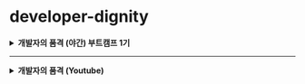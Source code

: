 # developer-dignity

<details>
  <summary><strong>개발자의 품격 (야간) 부트캠프 1기</strong></summary>

### _OT_

> - [x] [22_01_04_Tue - OT](boot-camp/note/January/22_01_04_Tue.md)

### _HTML & CSS_

> - [x] [22_01_06_Thu - HTML 01](boot-camp/note/January/22_01_06_Thu.md)

> - [x] [22_01_11_Tue - HTML 02](boot-camp/note/January/22_01_11_Tue.md)

> - [x] [22_01_12_Wed - HTML 03 & CSS 01](boot-camp/note/January/22_01_12_Wed.md)

> - [x] [22_01_13_Thu - CSS 02](boot-camp/note/January/22_01_13_Thu.md)

### _JavaScript_

> - [x] [22_01_18_Tue - HTML&CSS 연습 + JS 01](boot-camp/note/January/22_01_18_Tue.md)

> - [x] [22_01_20_Thu - JS 02](boot-camp/note/January/22_01_20_Thu.md)

> - [x] [22_01_25_Tue - JS 03](boot-camp/note/January/22_01_25_Tue.md)

> - [x] [22_01_26_Wed - JS 04](boot-camp/note/January/22_01_26_Wed.md)

> - [x] [22_01_27_Thu - JS 05](boot-camp/note/January/22_01_27_Thu.md)

> - [x] [22_02_08_Tue - JS 06](boot-camp/note/February/22_02_08_Tue.md)

> - [x] [22_02_10_Thu - JS 07](boot-camp/note/February/22_02_10_Thu.md)

> - [x] [22_02_15_Tue - JS 08](boot-camp/note/February/22_02_15_Tue.md)

> - [x] [22_02_17_Thu - JS 09](boot-camp/note/February/22_02_17_Thu.md)

> - [x] [22_02_22_Tue - JS 10](boot-camp/note/February/22_02_22_Tue.md)

### _Bootstrap_

> - [x] [22_02_23_Wed - BootStrap 01](boot-camp/note/February/22_02_23_Wed.md)

> - [x] [22_02_24_Thu - BootStrap 02](boot-camp/note/February/22_02_24_Thu.md)

### _Vue.js_

> - [x] [22_03_01_Tue - Vue.js 01](boot-camp/note/March/22_03_01_Tue.md)

> - [x] [22_03_02_Wed - Vue.js 02](boot-camp/note/March/22_03_02_Wed.md)

> - [x] [22_03_03_Thu - Vue.js 03](boot-camp/note/March/22_03_03_Thu.md)

> - [x] [22_03_08_Tue - Vue.js 04](boot-camp/note/March/22_03_08_Tue.md)

> - [x] [22_03_10_Thu - Vue.js 05](boot-camp/note/March/22_03_10_Thu.md)

> - [x] [22_03_15_Tue - Vue.js 06](boot-camp/note/March/22_03_15_Tue.md)

> - [x] [22_03_16_Wed - Vue.js 07](boot-camp/note/March/22_03_16_Wed.md)

> - [x] [22_03_17_Thu - Vue.js 08](boot-camp/note/March/22_03_17_Thu.md)

> - [x] [22_03_22_Tue - Vue.js 09](boot-camp/note/March/22_03_22_Tue.md)

> - [x] [22_03_24_Thu - Vue.js 10](boot-camp/note/March/22_03_24_Thu.md)

### _Database_

> - [x] [22_03_29_Tue - Database 01](boot-camp/note/March/22_03_29_Tue.md)

> - [x] [22_03_31_Thu - Database 02](boot-camp/note/March/22_03_31_Thu.md)

### _Node.js_

> - [x] [22_04_05_Tue - Node.js 01](boot-camp/note/April/22_04_05_Tue.md)

> - [x] [22_04_07_Thu - Node.js 02](boot-camp/note/April/22_04_07_Thu.md)

> - [x] [22_04_12_Tue - Node.js 03](boot-camp/note/April/22_04_12_Tue.md)

> - [x] [22_04_13_Wed - Node.js 04](boot-camp/note/April/22_04_13_Wed.md)

> - [x] [22_04_19_Tue - Node.js 05](boot-camp/note/April/22_04_19_Tue.md)

### _Vue.js + Node.js_

> - [x] [22_04_21_Thu - Vue.js + Node.js 01](boot-camp/note/April/22_04_21_Thu.md)

> - [x] [22_04_26_Tue - Vue.js + Node.js 02](boot-camp/note/April/22_04_26_Tue.md)

> - [ ] [22_04_27_Wed - Vue.js + Node.js 03](boot-camp/note/April/22_04_27_Wed.md)

### _부트캠프 마무리_

> - [ ] [22_04_28_Thu - 부트캠프 마무리](boot-camp/note/April/22_04_28_Thu.md)

</details>

---

<details>
  <summary><strong>개발자의 품격 (Youtube)</strong></summary>

### _HTML_

> - [x] [HTML 01 - HTML 이란?](youtube/html/html01.md)

> - [x] [HTML 02 - 개발환경 구성 1. Node.js 설치](youtube/html/html02.md)

> - [x] [HTML 03 - 개발환경 구성 2. VS Code 설치](youtube/html/html03.md)

> - [x] [HTML 04 - 개발환경 구성 3. VS Code extension 설치](youtube/html/html04.md)

> - [x] [HTML 05 - HTML 기본 구조 및 실행](youtube/html/html05.md)

> - [x] [HTML 06 - HTML Code Snippet 생성](youtube/html/html06.md)

> - [x] [HTML 07 - Meta 태그](youtube/html/html07.md)

> - [x] [HTML 08 - Heading 태그](youtube/html/html08.md)

> - [x] [HTML 09 - Paragraph 태그](youtube/html/html09.md)

> - [x] [HTML 10 - 하이퍼링크 태그](youtube/html/html10.md)

> - [x] [HTML 11 - img 태그](youtube/html/html11.md)

> - [x] [HTML 12 - HTML Elements (요소)](youtube/html/html12.md)

> - [x] [HTML 13 - HTML Attribute (속성)](youtube/html/html13.md)

> - [x] [HTML 14 - HTML 스타일](youtube/html/html14.md)

> - [x] [HTML 15 - Text Formatting](youtube/html/html15.md)

> - [x] [HTML 16 - 참조, 인용 관련 요소](youtube/html/html16.md)

> - [x] [HTML 17 - 주석 처리](youtube/html/html17.md)

> - [x] [HTML 18 - 하이퍼링크 속성 사용](youtube/html/html18.md)

> - [x] [HTML 19 - 표 삽입 (table 태그)](youtube/html/html19.md)

> - [x] [HTML 20 - 목록 만들기](youtube/html/html20.md)

> - [x] [HTML 21 - Block 요소와 Inline 요소](youtube/html/html21.md)

> - [x] [HTML 22 - 폼 필드 Input Types](youtube/html/html22.md)

> - [x] [HTML 23 - Input Types 요소의 속성](youtube/html/html23.md)

> - [x] [HTML 24 - 그 외 HTML 폼 요소](youtube/html/html24.md)

> - [x] [HTML 25 - 시맨틱 요소](youtube/html/html25.md)

### _Node.js_

> - [x] [Node.js 01 - Node.js 설치 및 실행](youtube/node-js/node-js01.md)

> - [x] [Node.js 02 - Node.js 한시간 입문](youtube/node-js/node-js02.md)

> - [ ] [Node.js 03 - 로그(Log)관리 - winston](youtube/node-js/node-js03.md)

> - [x] [Node.js 04 - API 서버 만들기](youtube/node-js/node-js04.md)

> - [ ] [Node.js 05 - 스케줄러 구현](youtube/node-js/node-js05.md)

> - [x] [Node.js 06 - 이메일 보내기 기능 (nodemailer)](youtube/node-js/node-js06.md)

> - [ ] [Node.js 07 - 깃허브 API로 이슈 직접 생성](youtube/node-js/node-js07.md)

> - [ ] [Node.js 08 - 인프런 사이트 크롤링](youtube/node-js/node-js08.md)

### _Mini Project_

### _Tip_

> - [x] [Tip 01 - 카카오 계정 로그인 (카카오 로그인 API)](youtube/tip/tip01.md)

</details>
